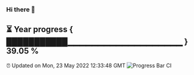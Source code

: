 ### Hi there 👋
⏳ Year progress { ███████████▁▁▁▁▁▁▁▁▁▁▁▁▁▁▁▁▁▁▁ } 39.05 %
---
⏰ Updated on Mon, 23 May 2022 12:33:48 GMT
![Progress Bar CI](https://github.com/liununu/liununu/workflows/Progress%20Bar%20CI/badge.svg)

